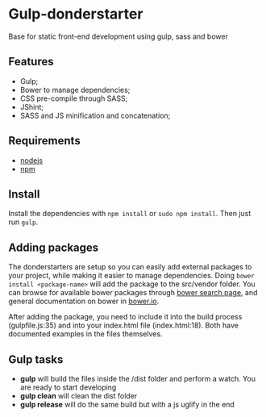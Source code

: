 # Gulp-donderstarter
Base for static front-end development using gulp, sass and bower

## Features
- Gulp;
- Bower to manage dependencies;
- CSS pre-compile through SASS;
- JShint;
- SASS and JS minification and concatenation;

## Requirements
- [nodejs](https://nodejs.org/)
- [npm](https://www.npmjs.com/)

## Install
Install the dependencies with `npm install` or `sudo npm install`. Then just run `gulp`.

## Adding packages
The donderstarters are setup so you can easily add external packages to your project, while making it easier to manage dependencies. Doing
`bower install <package-name>` will add the package to the src/vendor folder. You can browse for available bower packages through [bower search page](http://bower.io/search/), and general documentation on bower in [bower.io](http://bower.io/).

After adding the package, you need to include it into the build process (gulpfile.js:35) and into your index.html file (index.html:18). Both have documented examples in the files themselves. 

## Gulp tasks
- **gulp** will build the files inside the /dist folder and perform a watch. You are ready to start developing
- **gulp clean** will clean the dist folder
- **gulp release** will do the same build but with a js uglify in the end